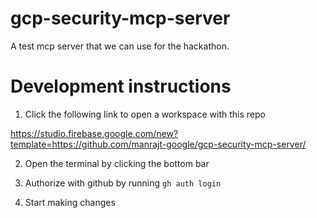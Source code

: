# gcp-security-mcp-server
A test mcp server that we can use for the hackathon. 

# Development instructions
1. Click the following link to open a workspace with this repo

https://studio.firebase.google.com/new?template=https://github.com/manrajt-google/gcp-security-mcp-server/

2. Open the terminal by clicking the bottom bar

3. Authorize with github by running 
```gh auth login```

4. Start making changes
